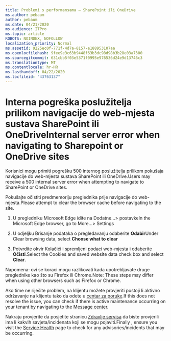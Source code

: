 ```yaml
---
title: Problemi s performansama – SharePoint ili OneDrive
ms.author: pebaum
author: pebaum
ms.date: 04/21/2020
ms.audience: ITPro
ms.topic: article
ROBOTS: NOINDEX, NOFOLLOW
localization_priority: Normal
ms.assetid: 9225ec0f-771f-4d7a-8157-e188953107aa
ms.openlocfilehash: 9fee9e3c63b9448f63b3dc98d98b3b28e03a7300
ms.sourcegitcommit: 631cbb5f03e5371f0995e976536d24e9d13746c3
ms.translationtype: MT
ms.contentlocale: hr-HR
ms.lasthandoff: 04/22/2020
ms.locfileid: "43763137"
---
```

# <a name="internal-server-error-when-navigating-to-sharepoint-or-onedrive-sites"></a><span data-ttu-id="e4f4b-102">Interna pogreška poslužitelja prilikom navigacije do web-mjesta sustava SharePoint ili OneDrive</span><span class="sxs-lookup"><span data-stu-id="e4f4b-102">Internal server error when navigating to Sharepoint or OneDrive sites</span></span>

<span data-ttu-id="e4f4b-103">Korisnici mogu primiti pogrešku 500 internog poslužitelja prilikom pokušaja navigacije do web-mjesta sustava SharePoint ili OneDrive.</span><span class="sxs-lookup"><span data-stu-id="e4f4b-103">Users may receive a 500 internal server error when attempting to navigate to SharePoint or OneDrive sites.</span></span> 

<span data-ttu-id="e4f4b-104">Pokušajte očistiti predmemoriju preglednika prije navigacije do web-mjesta.</span><span class="sxs-lookup"><span data-stu-id="e4f4b-104">Please attempt to clear the browser cache before navigating to the site.</span></span>


1. <span data-ttu-id="e4f4b-105">U pregledniku Microsoft Edge idite na Dodatne...> postavke</span><span class="sxs-lookup"><span data-stu-id="e4f4b-105">In the Microsoft Edge browser, go to More...> Settings</span></span>

2. <span data-ttu-id="e4f4b-106">U odjeljku Brisanje podataka o pregledavanju odaberite **Odabir**</span><span class="sxs-lookup"><span data-stu-id="e4f4b-106">Under Clear browsing data, select **Choose what to clear**</span></span>

3. <span data-ttu-id="e4f4b-107">Potvrdite okvir Kolačići i spremljeni podaci web-mjesta i odaberite **Očisti**.</span><span class="sxs-lookup"><span data-stu-id="e4f4b-107">Select the Cookies and saved website data check box and select **Clear**.</span></span>

<span data-ttu-id="e4f4b-108">Napomena: ovi se koraci mogu razlikovati kada upotrebljavate druge preglednike kao što su Firefox ili Chrome.</span><span class="sxs-lookup"><span data-stu-id="e4f4b-108">Note: These steps may differ when using other browsers such as Firefox or Chrome.</span></span>

<span data-ttu-id="e4f4b-109">Ako time ne riješite problem, na klijentu možete provjeriti postoji li aktivno održavanje na klijentu tako da odete u [centar za poruke](https://portal.office.com/adminportal/home#/MessageCenter).</span><span class="sxs-lookup"><span data-stu-id="e4f4b-109">If this does not resolve the issue, you can check if there is active maintenance occurring on your tenant by navigating to the [Message center](https://portal.office.com/adminportal/home#/MessageCenter).</span></span>

<span data-ttu-id="e4f4b-110">Nakraju provjerite da posjetite stranicu [Zdravlje servisa](https://portal.office.com/adminportal/home#/servicehealth) da biste provjerili ima li kakvih savjeta/incidenata koji se mogu pojaviti.</span><span class="sxs-lookup"><span data-stu-id="e4f4b-110">Finally , ensure you visit the [Service Health](https://portal.office.com/adminportal/home#/servicehealth) page to check for any advisories/incidents that may be occurring.</span></span>

